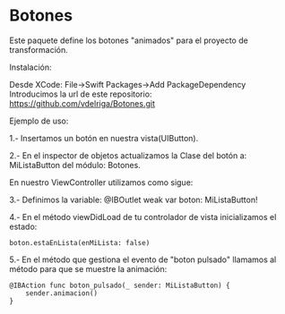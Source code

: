 # Botones

Este paquete define los botones "animados" para el proyecto de transformación. 

Instalación:

Desde XCode: File->Swift Packages->Add PackageDependency
Introducimos la url de este repositorio:
https://github.com/vdelriga/Botones.git


Ejemplo de uso:


1.- Insertamos un botón en nuestra vista(UIButton).

2.- En el inspector de objetos actualizamos la Clase del botón a: MiListaButton del módulo: Botones.

En nuestro ViewController utilizamos como sigue:

3.- Definimos la variable:
    @IBOutlet weak var boton: MiListaButton!
    
4.- En el método viewDidLoad de tu controlador de vista inicializamos el estado:

    boton.estaEnLista(enMiLista: false)
    
5.- En el método que gestiona el evento de "boton pulsado" llamamos al método para que se muestre la animación:
    
    @IBAction func boton_pulsado(_ sender: MiListaButton) {
        sender.animacion()
    }
    




